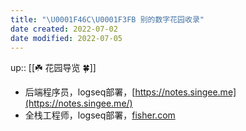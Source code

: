 ```yaml
---
title: "\U0001F46C\U0001F3FB 别的数字花园收录"
date created: 2022-07-02
date modified: 2022-07-05
---
```


up:: [[☘️ 花园导览 🍀]]

- 后端程序员，logseq部署，[https://notes.singee.me](https://notes.singee.me/)
- 全栈工程师，logseq部署，[fisher.com](https://logseq.fishyer.com/)
